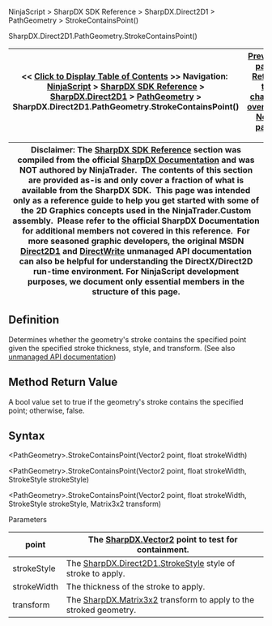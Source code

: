 ﻿
NinjaScript \> SharpDX SDK Reference \> SharpDX.Direct2D1 \> PathGeometry \> StrokeContainsPoint()

SharpDX.Direct2D1\.PathGeometry.StrokeContainsPoint()

| \<\< [Click to Display Table of Contents](sharpdx_direct2d1_pathgeometry_strokecontainspoint.md) \>\> **Navigation:**     [NinjaScript](ninjascript.md) \> [SharpDX SDK Reference](sharpdx_sdk_reference.md) \> [SharpDX.Direct2D1](sharpdx_direct2d1.md) \> [PathGeometry](sharpdx_direct2d1_pathgeometry.md) \> SharpDX.Direct2D1\.PathGeometry.StrokeContainsPoint() | [Previous page](sharpdx_direct2d1_pathgeometry_segmentcount.md) [Return to chapter overview](sharpdx_direct2d1_pathgeometry.md) [Next page](sharpdx_direct2d1_radialgradientbrush.md) |
| --- | --- |

| Disclaimer: The [SharpDX SDK Reference](sharpdx_sdk_reference.md) section was compiled from the official [SharpDX Documentation](http://sharpdx.org/) and was NOT authored by NinjaTrader.  The contents of this section are provided as\-is and only cover a fraction of what is available from the SharpDX SDK.  This page was intended only as a reference guide to help you get started with some of the 2D Graphics concepts used in the NinjaTrader.Custom assembly.  Please refer to the official SharpDX Documentation for additional members not covered in this reference.  For more seasoned graphic developers, the original MSDN [Direct2D1](https://msdn.microsoft.com/en-us/library/windows/desktop/dd370990.aspx) and [DirectWrite](https://msdn.microsoft.com/en-us/library/windows/desktop/dd368038.aspx) unmanaged API documentation can also be helpful for understanding the DirectX/Direct2D run\-time environment. For NinjaScript development purposes, we document only essential members in the structure of this page. |
| --- |

## Definition
Determines whether the geometry's stroke contains the specified point given the specified stroke thickness, style, and transform.
(See also [unmanaged API documentation](http://msdn.microsoft.com/en-us/library/dd316742.aspx))
 
## Method Return Value
A bool value set to true if the geometry's stroke contains the specified point; otherwise, false. 
 
## Syntax
\<PathGeometry\>.StrokeContainsPoint(Vector2 point, float strokeWidth)  

\<PathGeometry\>.StrokeContainsPoint(Vector2 point, float strokeWidth, StrokeStyle strokeStyle)  

\<PathGeometry\>.StrokeContainsPoint(Vector2 point, float strokeWidth, StrokeStyle strokeStyle, Matrix3x2 transform)
   

Parameters

| point | The [SharpDX.Vector2](sharpdx_vector2.md) point to test for containment. |
| --- | --- |
| strokeStyle | The [SharpDX.Direct2D1\.StrokeStyle](sharpdx_direct2d1_strokestyle.md) style of stroke to apply. |
| strokeWidth | The thickness of the stroke to apply. |
| transform | The [SharpDX.Matrix3x2](sharpdx_matrix3x2.md) transform to apply to the stroked geometry. |
